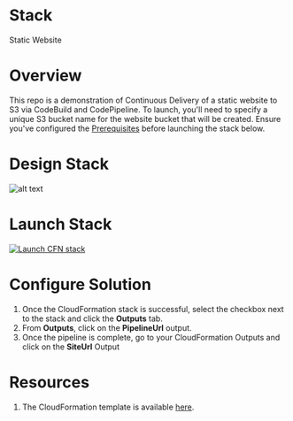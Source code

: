 # Stack

Static Website

# Overview

This repo is a demonstration of Continuous Delivery of a static website to S3 via CodeBuild and CodePipeline. To launch, you'll need to specify a unique S3 bucket name for the website bucket that will be created. Ensure you've configured the [Prerequisites](https://github.com/telemundo/cloudformation-stacks/wiki/Prerequisites) before launching the stack below.

# Design Stack

![alt text](https://raw.githubusercontent.com/elemundo/cloudformation-stacks/master/static/template-designer.png)

# Launch Stack

[![Launch CFN stack](https://s3.amazonaws.com/telemundo-cloudformation-stack/cloudformation-launch-stack.png)](https://console.aws.amazon.com/cloudformation/home?region=us-east-1#/stacks/new?stackName=telemundo-cloudformation-stack-static&templateURL=https://s3.amazonaws.com/telemundo-cloudformation-stack/static/static.template)

# Configure Solution

1.  Once the CloudFormation stack is successful, select the checkbox next to the stack and click the **Outputs** tab.
1.  From **Outputs**, click on the **PipelineUrl** output.
1.  Once the pipeline is complete, go to your CloudFormation Outputs and click on the **SiteUrl** Output

# Resources

1.  The CloudFormation template is available [here](https://s3.amazonaws.com/telemundo-cloudformation-stack/static/static.template).
